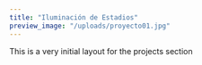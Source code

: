 ```yaml
---
title: "Iluminación de Estadios"
preview_image: "/uploads/proyecto01.jpg"
---
```


This is a very initial layout for the projects section
